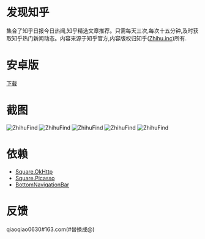 # 发现知乎
集合了知乎日报今日热闻,知乎精选文章推荐。只需每天三次,每次十五分钟,及时获取知乎热门新闻动态。内容来源于知乎官方,内容版权归知乎([Zhihu.inc](https://www.zhihu.com/))所有.

# 安卓版
[下载](https://github.com/i-1213/ZhihuFind/tree/master/ZhihuFind/com.zhihufind.android.apk)

# 截图
![ZhihuFind](https://github.com/i-1213/ZhihuFind/tree/master/ZhihuFind/screenshots/find1.png)
![ZhihuFind](https://github.com/i-1213/RiBao/blob/master/RiBao/screenshots/find2.png)
![ZhihuFind](https://github.com/i-1213/RiBao/blob/master/RiBao/screenshots/find3.png)
![ZhihuFind](https://github.com/i-1213/RiBao/blob/master/RiBao/screenshots/find4.png)
![ZhihuFind](https://github.com/i-1213/RiBao/blob/master/RiBao/screenshots/find5.png)

# 依赖
- [Square.OkHttp](https://github.com/mattleibow/square-bindings)
- [Square.Picasso](https://github.com/mattleibow/square-bindings)
- [BottomNavigationBar](https://github.com/pocheshire/BottomNavigationBar)

# 反馈
qiaoqiao0630#163.com(#替换成@)

